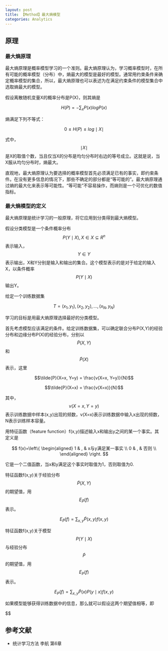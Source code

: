 ```yaml
---
layout: post
title: 【Method】最大熵模型
categories: Analytics
---
```


## 原理

### 最大熵原理

最大熵原理是概率模型学习的一个准则。最大熵原理认为，学习概率模型时，在所有可能的概率模型（分布）中，熵最大的模型是最好的模型。通常用约束条件来确定概率模型的集合，所以，最大熵原理也可以表述为在满足约束条件的模型集合中选取熵最大的模型。

假设离散随机变量X的概率分布是P(X)，则其熵是

$$H(P) = -\sum_x P(x)logP(x)$$

熵满足下列不等式：

$$0 \leq H(P) \leq log \mid X \mid$$

式中，$$\mid X \mid$$是X的取值个数，当且仅当X的分布是均匀分布时右边的等号成立。这就是说，当X服从均匀分布时，熵最大。

直观地，最大熵原理认为要选择的概率模型首先必须满足已有的事实，即约束条件。在没有更多信息的情况下，那些不确定的部分都是“等可能的”。最大熵原理通过熵的最大化来表示等可能性。“等可能”不容易操作，而熵则是一个可优化的数值指标。

### 最大熵模型的定义

最大熵原理是统计学习的一般原理，将它应用到分类得到最大熵模型。

假设分类模型是一个条件概率分布$$P(Y \mid X), X \in X \subseteq R^n$$表示输入，$$Y \in Y$$表示输出，X和Y分别是输入和输出的集合。这个模型表示的是对于给定的输入X，以条件概率$$P(Y \mid X)$$输出Y。

给定一个训练数据集

$$T = {(x_1, y_1), (x_2, y_2),...,(x_N,y_N)}$$

学习的目标是用最大熵原理选择最好的分类模型。

首先考虑模型应该满足的条件。给定训练数据集，可以确定联合分布P(X,Y)的经验分布和边缘分布P(X)的经验分布，分别以$$\tilde{P}(X,Y)$$和$$\tilde{P}(X)$$表示，这里

$$\tilde{P}(X=x, Y=y) = \frac{v(X=x, Y=y)}{N}$$

$$\tilde{P}(X=x) = \frac{v(X=x)}{N}$$

其中，$$v(X=x, Y=y)$$表示训练数据中样本(x,y)出现的频数，v(X=x)表示训练数据中输入x出现的频数，N表示训练样本容量。

用特征函数（feature function）f(x,y)描述输入x和输出y之间的某一个事实。其定义是

$$ f(x)=\left\{
\begin{aligned}
1 & , & x与y满足某一事实 \\
0 & , & 否则 \\
\end{aligned}
\right.
$$

它是一个二值函数，当x和y满足这个事实时取值为1，否则取值为0.

特征函数f(x,y)关于经验分布$$\tilde{P}(X,Y)$$的期望值，用$$E_{\hat{P}}(f)$$表示。

$$E_{\hat{P}}(f) = \sum_{x,y} \tilde{P}(x,y)f(x,y)$$

特征函数f(x,y)关于模型$$P(Y \mid X)$$与经验分布$$\tilde{P}$$的期望值，用$$E_P(f)$$表示。

$$E_P(f) = \sum_{x,y} \tilde{P}(x)P(y \mid x)f(x,y)$$

如果模型能够获得训练数据中的信息，那么就可以假设这两个期望值相等，即

$$

## 参考文献

- 统计学习方法 李航 第6章